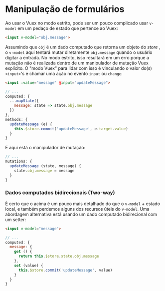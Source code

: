 # Manipulação de formulários

Ao usar o Vuex no modo estrito, pode ser um pouco complicado usar `v-model` em um pedaço de estado que pertence ao Vuex:
``` html
<input v-model="obj.message">
```

Assumindo que `obj` é um dado computado que retorna um objeto do _store_ , o `v-model` aqui tentará mutar diretamente `obj.message` quando o usuário digitar a entrada. No modo estrito, isso resultará em um erro porque a mutação não é realizada dentro de um manipulador de mutação Vuex explícito.
O "modo Vuex" para lidar com isso é vinculando o valor do(s) `<input>`'s e chamar uma ação no evento `input` ou `change`:
``` html
<input :value="message" @input="updateMessage">
```
``` js
// ...
computed: {
  ...mapState({
    message: state => state.obj.message
  })
},
methods: {
  updateMessage (e) {
    this.$store.commit('updateMessage', e.target.value)
  }
}
```

E aqui está o manipulador de mutação:

``` js
// ...
mutations: {
  updateMessage (state, message) {
    state.obj.message = message
  }
}
```

### Dados computados bidirecionais (Two-way)

É certo que o acima é um pouco mais detalhado do que o `v-model` + estado local, e também perdemos alguns dos recursos úteis do `v-model`. Uma abordagem alternativa está usando um dado computado bidirecional com um setter:
 ``` html
<input v-model="message">
```
``` js
// ...
computed: {
  message: {
    get () {
      return this.$store.state.obj.message
    },
    set (value) {
      this.$store.commit('updateMessage', value)
    }
  }
}
```
